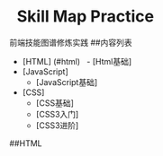#   Skill Map Practice

前端技能图谱修炼实践
##内容列表
- [HTML] (#html)
   - [Html基础] 
- [JavaScript]
   - [JavaScript基础]
- [CSS]
   - [CSS基础]
   - [CSS3入门]
   - [CSS3进阶]

##HTML
